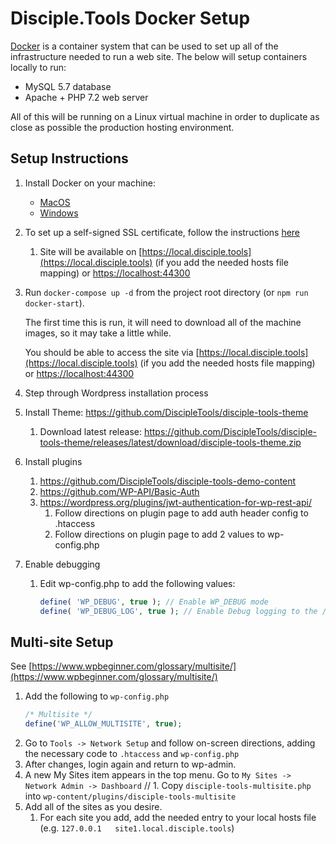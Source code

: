 # Disciple.Tools Docker Setup

[Docker](https://www.docker.com/) is a container system that can be used to set up all of the infrastructure needed to run a web site. The below will setup containers locally to run:

* MySQL 5.7 database
* Apache + PHP 7.2 web server

All of this will be running on a Linux virtual machine in order to duplicate as close as possible the production hosting environment.

## Setup Instructions

1. Install Docker on your machine:
   * [MacOS](https://docs.docker.com/docker-for-mac/)
   * [Windows](https://www.docker.com/products/docker#/windows)

1. To set up a self-signed SSL certificate, follow the instructions [here](https://medium.com/@nh3500/how-to-create-self-assigned-ssl-for-local-docker-based-lamp-dev-environment-on-macos-sierra-ab606a27ba8a)
   1. Site will be available on [https://local.disciple.tools](https://local.disciple.tools) (if you add the needed hosts file mapping) or [https://localhost:44300](https://localhost:44300)

1. Run `docker-compose up -d` from the project root directory (or `npm run docker-start`).

   The first time this is run, it will need to download all of the machine images, so it may take a little while.
   
   You should be able to access the site via [https://local.disciple.tools](https://local.disciple.tools) (if you add the needed hosts file mapping) or [https://localhost:44300](https://localhost:44300)

1. Step through Wordpress installation process

1. Install Theme: https://github.com/DiscipleTools/disciple-tools-theme
    1. Download latest release: https://github.com/DiscipleTools/disciple-tools-theme/releases/latest/download/disciple-tools-theme.zip

1. Install plugins
   1. https://github.com/DiscipleTools/disciple-tools-demo-content
   1. https://github.com/WP-API/Basic-Auth
   1. https://wordpress.org/plugins/jwt-authentication-for-wp-rest-api/
      1. Follow directions on plugin page to add auth header config to .htaccess
      1. Follow directions on plugin page to add 2 values to wp-config.php

1. Enable debugging
   1. Edit wp-config.php to add the following values:
      ```php
      define( 'WP_DEBUG', true ); // Enable WP_DEBUG mode
      define( 'WP_DEBUG_LOG', true ); // Enable Debug logging to the /wp-content/debug.log file     
      ```
      
## Multi-site Setup

See [https://www.wpbeginner.com/glossary/multisite/](https://www.wpbeginner.com/glossary/multisite/)

1. Add the following to `wp-config.php`
   ```php
   /* Multisite */
   define('WP_ALLOW_MULTISITE', true);
   ```
1. Go to `Tools -> Network Setup` and follow on-screen directions, adding the necessary code to `.htaccess` and `wp-config.php`
1. After changes, login again and return to wp-admin.
1. A new My Sites item appears in the top menu. Go to `My Sites -> Network Admin -> Dashboard`
// 1. Copy `disciple-tools-multisite.php` into `wp-content/plugins/disciple-tools-multisite` 
1. Add all of the sites as you desire.
   1. For each site you add, add the needed entry to your local hosts file (e.g. `127.0.0.1   site1.local.disciple.tools`)
   